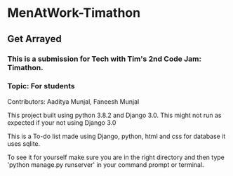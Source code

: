 # MenAtWork-Timathon
## Get Arrayed
### This is a submission for Tech with Tim's 2nd Code Jam: Timathon.
### Topic: For students

Contributors: Aaditya Munjal, Faneesh Munjal

This project built using python 3.8.2 and Django 3.0.
This might not run as expected if your not using Django 3.0

This is a To-do list made using Django, python, html and css for database it uses sqlite.

To see it for yourself make sure you are in the right directory and then type 'python manage.py runserver' in your command prompt or terminal.

